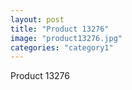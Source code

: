 ```yaml
---
layout: post
title: "Product 13276"
image: "product13276.jpg"
categories: "category1"
---
```

Product 13276
